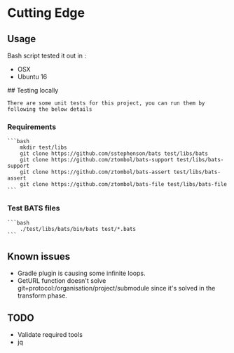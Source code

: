 # Cutting Edge

## Usage

Bash script tested it out in :
* OSX
* Ubuntu 16

## Testing locally

    There are some unit tests for this project, you can run them by following the below details

### Requirements

    ```bash
        mkdir test/libs
        git clone https://github.com/sstephenson/bats test/libs/bats
        git clone https://github.com/ztombol/bats-support test/libs/bats-support
        git clone https://github.com/ztombol/bats-assert test/libs/bats-assert
        git clone https://github.com/ztombol/bats-file test/libs/bats-file
    ```

### Test BATS files

    ```bash
        ./test/libs/bats/bin/bats test/*.bats
    ```

## Known issues

* Gradle plugin is causing some infinite loops.
* GetURL function doesn't solve git+protocol:/organisation/project/submodule since it's solved in the
    transform phase.

## TODO

* Validate required tools
* jq

